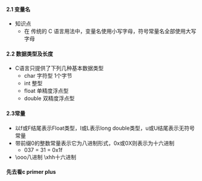 #### 2.1 变量名
+ 知识点
	+ 在 传统的 C 语言用法中，变量名使用小写字母，符号常量名全部使用大写字母
#### 2.2 数据类型及长度
+ C语言只提供了下列几种基本数据类型
	+ char 字符型 1个字节
	+ int 整型
	+ float 单精度浮点型
	+ double 双精度浮点型
#### 2.3常量
+ 以f或F结尾表示Float类型，l或L表示long double类型，u或U结尾表示无符号常量
+ 带前缀0的整数常量表示它为八进制形式，0x或0X则表示为十六进制
	+ 037 = 31 = 0x1f 
+ \ooo八进制 \xhh十六进制

#### 先去看c primer plus